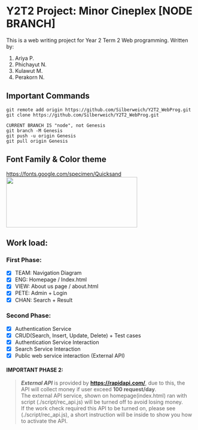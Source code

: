 # Y2T2 Project: Minor Cineplex [NODE BRANCH]

This is a web writing project for Year 2 Term 2 Web programming. Written by:
1. Ariya P. 
2. Phichayut N.
3. Kulawut M.
4. Perakorn N.
## Important Commands 
```
git remote add origin https://github.com/Silberweich/Y2T2_WebProg.git
git clone https://github.com/Silberweich/Y2T2_WebProg.git

CURRENT BRANCH IS "node", not Genesis
git branch -M Genesis
git push -u origin Genesis
git pull origin Genesis
```
## Font Family & Color theme
https://fonts.google.com/specimen/Quicksand    
<img src="https://imgur.com/4VkTE4p.png" width="350" height="135">  

## Work load:
### First Phase:
- [x] TEAM: Navigation Diagram
- [x] ENG: Homepage / Index.html
- [x] VIEW: About us page / about.html
- [x] PETE: Admin + Login
- [x] CHAN: Search + Result
### Second Phase:
- [x] Authentication Service 
- [x] CRUD(Search, Insert, Update, Delete) + Test cases
- [x] Authentication Service Interaction
- [x] Search Service Interaction
- [x] Public web service interaction (External API)
#### IMPORTANT PHASE 2:
> ***External API*** is provided by **https://rapidapi.com/**, due to this, the API will collect money if user exceed **100 request/day**.   
> The external API service, shown on homepage(index.html) ran with script (./script/rec_api.js) will be turned off to avoid losing money.  
> If the work check required this API to be turned on, please see (./script/rec_api.js), a short instruction will be inside to show you how to activate the API.

